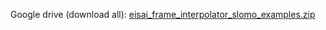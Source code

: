 

Google drive (download all): [eisai_frame_interpolator_slomo_examples.zip](https://drive.google.com/file/d/1N95QvrXTmNgtuBdISIy9yJDRA-aWfZwv/view?usp=sharing)


